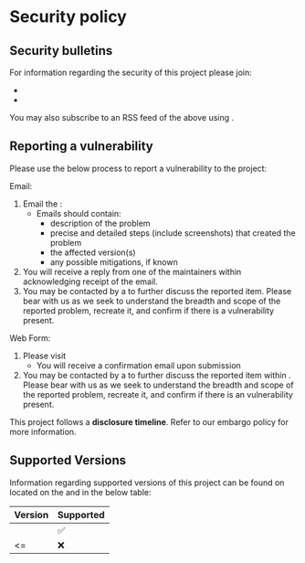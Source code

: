 # Security policy

## Security bulletins

For information regarding the security of this project please join:

* <!-- TODO: $SLACK-CHANNEL -->
* <!-- TODO: $EMAIL-LIST -->

You may also subscribe to an RSS feed of the above using <!-- TODO: $LINK -->.

## Reporting a vulnerability

Please use the below process to report a vulnerability to the project:

Email:

1. Email the **<!-- TODO: $NAME-->**: **<!-- TODO: $ALIAS -->**
    * Emails should contain:
        * description of the problem
        * precise and detailed steps (include screenshots) that created the
          problem
        * the affected version(s)
        * any possible mitigations, if known
1. You will receive a reply from one of the maintainers within **<!-- TODO: $X days -->**
   acknowledging receipt of the email.
1. You may be contacted by a **<!-- TODO: $PERSON -->** to further discuss the reported item.
   Please bear with us as we seek to understand the breadth and scope of the
   reported problem, recreate it, and confirm if there is a vulnerability
   present.

Web Form:

1. Please visit **<!-- TODO: $LINK -->**
   * You will receive a confirmation email upon submission
1. You may be contacted by a **<!-- TODO: $PERSON -->** to further discuss the reported item
   within **<!-- TODO: $X days -->**. Please bear with us as we seek to understand the breadth
   and scope of the reported problem, recreate it, and confirm if there is an
   vulnerability present.

This project follows a **<!-- TODO: $X day --> disclosure timeline**. Refer to our embargo
policy **<!-- TODO: $LINK -->** for more information.

## Supported Versions

Information regarding supported versions of this project can be found on
**<!-- TODO: $LINK -->** located on the **<!-- TODO: $WEBSITE -->**  and in the below table:

| Version | Supported |
| --- | --- |
| <!-- TODO: x.xx.x --> | :white_check_mark: |
| <=<!-- TODO: x.xx.x --> | :x: |